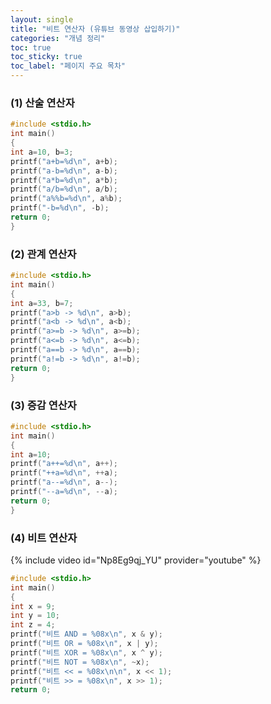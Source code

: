 ```yaml
---
layout: single
title: "비트 연산자 (유튜브 동영상 삽입하기)"
categories: "개념 정리"
toc: true
toc_sticky: true
toc_label: "페이지 주요 목차"
---
```



### (1) 산술 연산자
~~~c
#include <stdio.h>
int main()
{
int a=10, b=3;
printf("a+b=%d\n", a+b);
printf("a-b=%d\n", a-b);
printf("a*b=%d\n", a*b);
printf("a/b=%d\n", a/b);
printf("a%%b=%d\n", a%b);
printf("-b=%d\n", -b);
return 0;
}
~~~

### (2) 관계 연산자
~~~c
#include <stdio.h>
int main()
{
int a=33, b=7;
printf("a>b -> %d\n", a>b);
printf("a<b -> %d\n", a<b);
printf("a>=b -> %d\n", a>=b);
printf("a<=b -> %d\n", a<=b);
printf("a==b -> %d\n", a==b);
printf("a!=b -> %d\n", a!=b);
return 0;
}
~~~

### (3) 증감 연산자
~~~c
#include <stdio.h>
int main()
{
int a=10;
printf("a++=%d\n", a++);
printf("++a=%d\n", ++a);
printf("a--=%d\n", a--);
printf("--a=%d\n", --a);
return 0;
}
~~~

### (4) 비트 연산자
{% include video id="Np8Eg9qj_YU" provider="youtube" %}
~~~c
#include <stdio.h>
int main()
{
int x = 9;
int y = 10;
int z = 4;
printf("비트 AND = %08x\n", x & y);
printf("비트 OR = %08x\n", x | y);
printf("비트 XOR = %08x\n", x ^ y);
printf("비트 NOT = %08x\n", ~x);
printf("비트 << = %08x\n\n", x << 1);
printf("비트 >> = %08x\n", x >> 1);
return 0;
~~~
